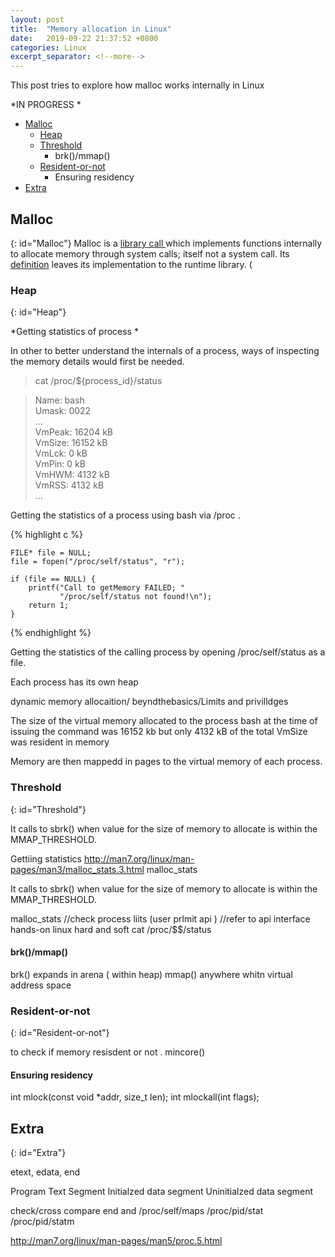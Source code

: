 ```yaml
---
layout: post
title:  "Memory allocation in Linux"
date:   2019-09-22 21:37:52 +0800
categories: Linux
excerpt_separator: <!--more-->
---
```


This post tries to explore how malloc works internally in Linux

*IN PROGRESS *

* [Malloc](#Malloc)
  - [Heap](#Heap)
  - [Threshold](#Threshold)
    - brk()/mmap()
  - [Resident-or-not](#Resident-or-not)
    - Ensuring residency 
* [Extra](#Extra)

<!--more-->

## Malloc
{: id="Malloc"}
Malloc is a  [ library call ](https://www.humblec.com/who-told-malloc-is-a-system-call/) which implements functions internally to allocate memory through system calls; itself
not a system call. 
Its [definition](https://pubs.opengroup.org/onlinepubs/009695399/functions/malloc.html) leaves its implementation to the runtime library. (



### Heap
{: id="Heap"}


*Getting statistics of process *

In other to better understand the internals of a process, ways of inspecting the memory details would first be needed.

> cat /proc/${process_id}/status

>Name:   bash  
>Umask:  0022  
> ...  
>VmPeak:    16204 kB  
>VmSize:    16152 kB  
>VmLck:         0 kB  
>VmPin:         0 kB  
>VmHWM:      4132 kB  
>VmRSS:      4132 kB  
> ...

Getting the statistics of a process using bash via /proc . 

{% highlight c %}

	FILE* file = NULL;
	file = fopen("/proc/self/status", "r");
	
	if (file == NULL) {
		printf("Call to getMemory FAILED; "
			   "/proc/self/status not found!\n");
		return 1;
	}

{% endhighlight %}

Getting the statistics of the calling process by opening  /proc/self/status as a file. 



Each process has its own heap



dynamic memory allocaition/ beyndthebasics/Limits and privilldges 

The size of the virtual memory allocated to the process bash at the time of issuing the command was 16152 kb
but only 4132 kB of the total VmSize was resident in memory



Memory are then mappedd in pages to the virtual memory of each process.

### Threshold
{: id="Threshold"}


It calls to sbrk() when value for the size of memory to allocate is within the MMAP_THRESHOLD.

Gettiing statistics 
http://man7.org/linux/man-pages/man3/malloc_stats.3.html
malloc_stats

It calls to sbrk() when value for the size of memory to allocate is within the MMAP_THRESHOLD.

malloc_stats
//check process liits
(user prlmit api ) //refer to api interface hands-on linux hard and soft 
cat /proc/$$/status


#### brk()/mmap()

brk() expands in arena ( within heap)
mmap() anywhere whitn virtual address space


### Resident-or-not
{: id="Resident-or-not"}

to check if memory resisdent or not . mincore()

#### Ensuring residency 
int mlock(const void *addr, size_t len);
int mlockall(int flags);

## Extra
{: id="Extra"}

etext, edata, end

Program Text Segment
Initialzed data segment
Uninitialzed data segment

check/cross compare  end and /proc/self/maps
/proc/pid/stat
/proc/pid/statm

http://man7.org/linux/man-pages/man5/proc.5.html
